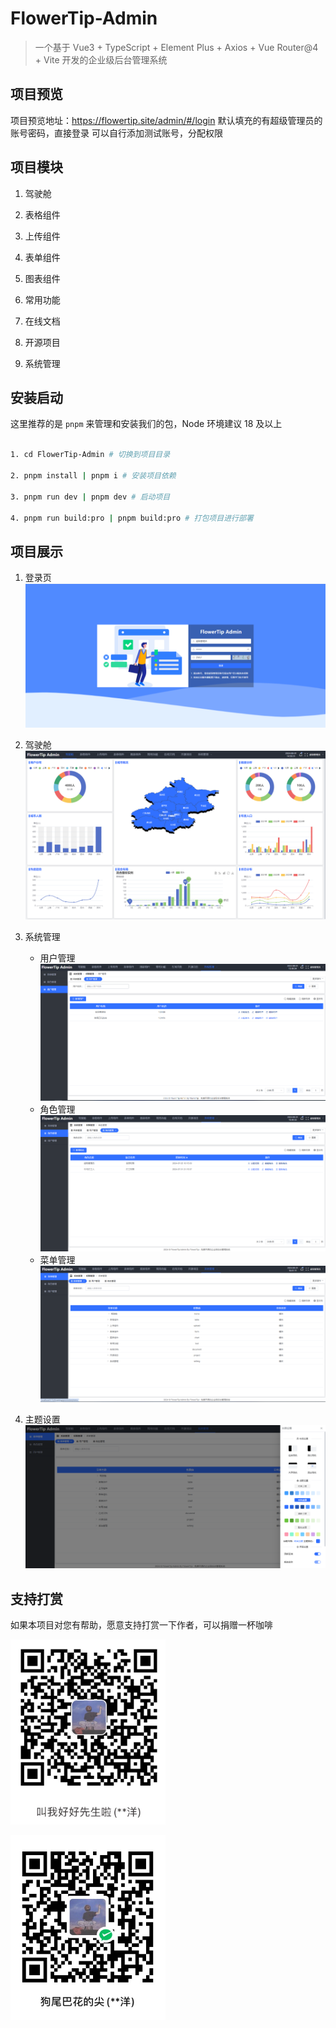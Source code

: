 # FlowerTip-Admin

> 一个基于 Vue3 + TypeScript + Element Plus + Axios + Vue Router@4 + Vite 开发的企业级后台管理系统

## 项目预览

项目预览地址：https://flowertip.site/admin/#/login
默认填充的有超级管理员的账号密码，直接登录
可以自行添加测试账号，分配权限

## 项目模块

1. 驾驶舱

2. 表格组件

3. 上传组件

4. 表单组件

5. 图表组件

6. 常用功能

7. 在线文档

8. 开源项目

9. 系统管理

## 安装启动

这里推荐的是 `pnpm` 来管理和安装我们的包，Node 环境建议 18 及以上

```bash

1. cd FlowerTip-Admin # 切换到项目目录

2. pnpm install | pnpm i # 安装项目依赖

3. pnpm run dev | pnpm dev # 启动项目

4. pnpm run build:pro | pnpm build:pro # 打包项目进行部署

```

## 项目展示

1. 登录页
   ![登录页面](docs/image.png)

2. 驾驶舱
   ![驾驶舱页面](docs/image-1.png)

3. 系统管理

   - 用户管理
     ![用户管理](docs/image-2.png)
   - 角色管理
     ![角色管理](docs/image-3.png)
   - 菜单管理
     ![菜单管理](docs/image-4.png)

4. 主题设置
   ![主题设置](docs/image-5.png)

## 支持打赏

如果本项目对您有帮助，愿意支持打赏一下作者，可以捐赠一杯咖啡

![支付宝收款码](docs/image-9.png)

![微信收款码](docs/image-8.png)
